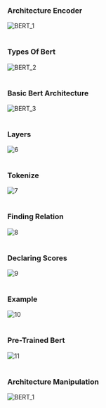 ### Architecture Encoder
![BERT_1](https://github.com/user-attachments/assets/1647bd77-e400-451f-b5af-1ecf8e2aa537)
<br>
<br>
### Types Of Bert
![BERT_2](https://github.com/user-attachments/assets/32dcd855-9da6-4070-a398-9a0afb704ee5)
<br>
<br>
### Basic Bert Architecture
![BERT_3](https://github.com/user-attachments/assets/3b5c3f8d-8738-4935-86ec-c75abc59d472)
<br>
<br>
### Layers
![6](https://github.com/user-attachments/assets/73cf3307-eba4-45a6-8931-a63a6c7e433c)
<br>
<br>
### Tokenize
![7](https://github.com/user-attachments/assets/1b10559e-f941-42a2-856b-1451232dc4b4)
<br>
<br>
### Finding Relation
![8](https://github.com/user-attachments/assets/6b36d3f4-ee70-4132-b9fc-75d7c9e10d85)
<br>
<br>
### Declaring Scores
![9](https://github.com/user-attachments/assets/c9b30a4f-9ef4-499b-9982-43eb78d77cca)
<br>
<br>
### Example
![10](https://github.com/user-attachments/assets/c773ad3e-4815-4d1f-badb-5743c0777e72)
<br>
<br>
### Pre-Trained Bert
![11](https://github.com/user-attachments/assets/db6a51e9-e298-42e8-a130-b5d3a1cd8807)
<br>
<br>
### Architecture Manipulation
![BERT_1](https://github.com/user-attachments/assets/bdad58e9-732f-4ec5-aeea-4f1c62f2817e)
